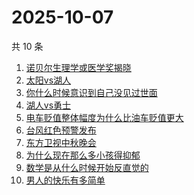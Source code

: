 # 2025-10-07

共 10 条

<!-- BEGIN -->
<!-- 最后更新时间 Tue Oct 07 2025 17:13:54 GMT+0800 (China Standard Time) -->

1. [诺贝尔生理学或医学奖揭晓](https://www.zhihu.com/search?q=诺贝尔生理学或医学奖揭晓)
1. [太阳vs湖人](https://www.zhihu.com/search?q=太阳vs湖人)
1. [你什么时候意识到自己没见过世面](https://www.zhihu.com/search?q=你什么时候意识到自己没见过世面)
1. [湖人vs勇士](https://www.zhihu.com/search?q=湖人vs勇士)
1. [电车贬值整体幅度为什么比油车贬值更大](https://www.zhihu.com/search?q=电车贬值整体幅度为什么比油车贬值更大)
1. [台风红色预警发布](https://www.zhihu.com/search?q=台风红色预警发布)
1. [东方卫视中秋晚会](https://www.zhihu.com/search?q=东方卫视中秋晚会)
1. [为什么现在那么多小孩得抑郁](https://www.zhihu.com/search?q=为什么现在那么多小孩得抑郁)
1. [数学是从什么时候开始反直觉的](https://www.zhihu.com/search?q=数学是从什么时候开始反直觉的)
1. [男人的快乐有多简单](https://www.zhihu.com/search?q=男人的快乐有多简单)

<!-- END -->
